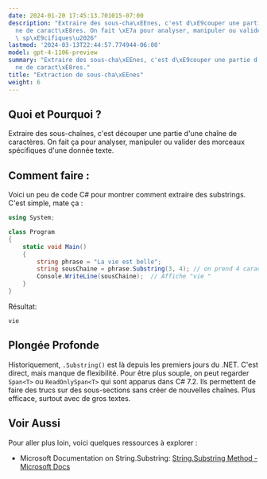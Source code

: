 ```yaml
---
date: 2024-01-20 17:45:13.701015-07:00
description: "Extraire des sous-cha\xEEnes, c'est d\xE9couper une partie d'une cha\xEE\
  ne de caract\xE8res. On fait \xE7a pour analyser, manipuler ou valider des morceaux\
  \ sp\xE9cifiques\u2026"
lastmod: '2024-03-13T22:44:57.774944-06:00'
model: gpt-4-1106-preview
summary: "Extraire des sous-cha\xEEnes, c'est d\xE9couper une partie d'une cha\xEE\
  ne de caract\xE8res."
title: "Extraction de sous-cha\xEEnes"
weight: 6
---
```


## Quoi et Pourquoi ?
Extraire des sous-chaînes, c'est découper une partie d'une chaîne de caractères. On fait ça pour analyser, manipuler ou valider des morceaux spécifiques d'une donnée texte.

## Comment faire :
Voici un peu de code C# pour montrer comment extraire des substrings. C'est simple, mate ça :

```C#
using System;

class Program
{
    static void Main()
    {
        string phrase = "La vie est belle";
        string sousChaine = phrase.Substring(3, 4); // on prend 4 caractères à partir de l'index 3
        Console.WriteLine(sousChaine);  // Affiche "vie "
    }
}
```
Résultat:
```
vie 
```

## Plongée Profonde
Historiquement, `.Substring()` est là depuis les premiers jours du .NET. C'est direct, mais manque de flexibilité. Pour être plus souple, on peut regarder `Span<T>` ou `ReadOnlySpan<T>` qui sont apparus dans C# 7.2. Ils permettent de faire des trucs sur des sous-sections sans créer de nouvelles chaînes. Plus efficace, surtout avec de gros textes.

## Voir Aussi
Pour aller plus loin, voici quelques ressources à explorer :

- Microsoft Documentation on String.Substring: [String.Substring Method - Microsoft Docs](https://docs.microsoft.com/en-us/dotnet/api/system.string.substring)
